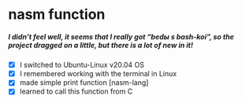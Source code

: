 # nasm function

##### I didn’t feel well, it seems that I really got “bedы s bash-koi”, so the project dragged on a little, but there is a lot of new in it!

- [x] I switched to Ubuntu-Linux v20.04 OS
- [x] I remembered working with the terminal in Linux
- [x] made simple print function [nasm-lang] 
- [x] learned to call this function from C

